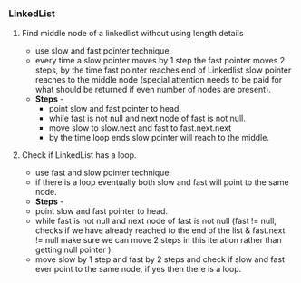 ### LinkedList

1. Find middle node of a linkedlist without using length details

   - use slow and fast pointer technique.
   - every time a slow pointer moves by 1 step the fast pointer moves 2 steps, by the time fast pointer reaches end of Linkedlist slow pointer reaches to the middle node (special attention needs to be paid for what should be returned if even number of nodes are present).
   - **Steps** -
     - point slow and fast pointer to head.
     - while fast is not null and next node of fast is not null.
     - move slow to slow.next and fast to fast.next.next
     - by the time loop ends slow pointer will reach to the middle.

2. Check if LinkedList has a loop.

   - use fast and slow pointer technique.
   - if there is a loop eventually both slow and fast will point to the same node.
   - **Steps** -
   - point slow and fast pointer to head.
   - while fast is not null and next node of fast is not null (fast != null, checks if we have already reached to the end of the list & fast.next != null make sure we can move 2 steps in this iteration rather than getting null pointer ).
   - move slow by 1 step and fast by 2 steps and check if slow and fast ever point to the same node, if yes then there is a loop.
